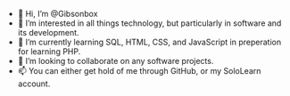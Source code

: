 - 👋 Hi, I’m @Gibsonbox
- 👀 I’m interested in all things technology, but particularly in software and its development.
- 🌱 I’m currently learning SQL, HTML, CSS, and JavaScript in preperation for learning PHP.
- 💞️ I’m looking to collaborate on any software projects.
- 📫 You can either get hold of me through GitHub, or my SoloLearn account.

<!---
Gibsonbox/Gibsonbox is a ✨ special ✨ repository because its `README.md` (this file) appears on your GitHub profile.
You can click the Preview link to take a look at your changes.
--->
